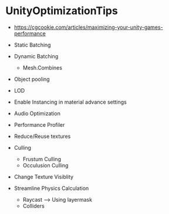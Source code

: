 # UnityOptimizationTips


* https://cgcookie.com/articles/maximizing-your-unity-games-performance


* Static Batching
* Dynamic Batching
   * Mesh.Combines  
* Object pooling
* LOD
* Enable Instancing in material advance settings
* Audio Optimization 
* Performance Profiler
* Reduce/Reuse textures
* Culling
  * Frustum Culling
  * Occulusion Culling
* Change Texture Visiblity
* Streamline Physics Calculation
  * Raycast --> Using layermask
  * Colliders
